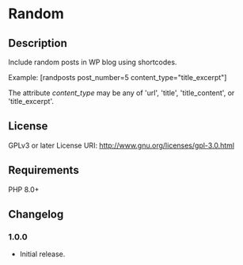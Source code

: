 # Random

## Description

Include random posts in WP blog using shortcodes.

Example: [randposts post_number=5 content_type="title_excerpt"]

The attribute *content_type* may be any of 'url', 'title', 'title_content', or 'title_excerpt'.

## License
GPLv3 or later
License URI: http://www.gnu.org/licenses/gpl-3.0.html

## Requirements

PHP 8.0+

## Changelog

### 1.0.0
* Initial release.
